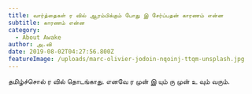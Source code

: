 ```yaml
---
title: வார்த்தைகள் ர வில் ஆரம்பிக்கும் போது இ சேர்ப்பதன் காரணம் என்ன
subtitle: காரணம் என்ன
category:
  - About Awake
author: அ.வி
date: 2019-08-02T04:27:56.800Z
featureImage: /uploads/marc-olivier-jodoin-nqoinj-ttqm-unsplash.jpg
---
```

தமிழ்ச்சொல் ர வில் தொடங்காது. எனவே ர முன் இ யும் ரு முன் உ வும் வரும்.